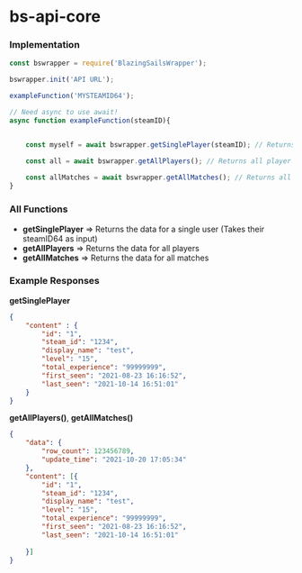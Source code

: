 # bs-api-core

### Implementation

```js
const bswrapper = require('BlazingSailsWrapper');

bswrapper.init('API URL');

exampleFunction('MYSTEAMID64');

// Need async to use await!
async function exampleFunction(steamID){


	const myself = await bswrapper.getSinglePlayer(steamID); // Returns single user data (Currently not working due to formatting differences)

	const all = await bswrapper.getAllPlayers(); // Returns all player data
		
	const allMatches = await bswrapper.getAllMatches(); // Returns all match data
}
```

### All Functions

- **getSinglePlayer** => Returns the data for a single user (Takes their steamID64 as input)
- **getAllPlayers** => Returns the data for all players
- **getAllMatches** => Returns the data for all matches

### Example Responses

**getSinglePlayer**

```json
{
	"content" : {
        "id": "1",
        "steam_id": "1234",
        "display_name": "test",
        "level": "15",
        "total_experience": "99999999",
        "first_seen": "2021-08-23 16:16:52",
        "last_seen": "2021-10-14 16:51:01"
    }
}
```

**getAllPlayers()**, **getAllMatches()**

```json
{
    "data": {
        "row_count": 123456789,
        "update_time": "2021-10-20 17:05:34"
    },
    "content": [{
        "id": "1",
        "steam_id": "1234",
        "display_name": "test",
        "level": "15",
        "total_experience": "99999999",
        "first_seen": "2021-08-23 16:16:52",
        "last_seen": "2021-10-14 16:51:01"
    
    }]
}
```